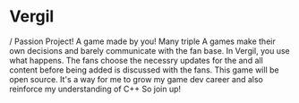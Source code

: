 # Vergil
/ Passion Project!
A game made by you!
Many triple A games make their own decisions and barely communicate with the fan base. In Vergil, you use what happens.
The fans choose the necessry updates for the and all content before being added is discussed with the fans.
This game will be open source. It's a way for me to grow my game dev career and also reinforce my understanding of C++
So join up!
